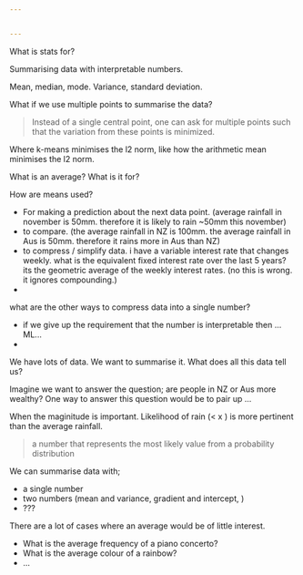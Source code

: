 ```yaml
---


---
```


<!-- the philosophy of statistics -->

What is stats for?

Summarising data with interpretable numbers.

Mean, median, mode.
Variance, standard deviation.


What if we use multiple points to summarise the data?

> Instead of a single central point, one can ask for multiple points such that the variation from these points is minimized.

Where k-means minimises the l2 norm, like how the arithmetic mean minimises the l2 norm.



<aside>

What is an average? What is it for?

How are means used?
- For making a prediction about the next data point. (average rainfall in november is 50mm. therefore it is likely to rain ~50mm this november)
- to compare. (the average rainfall in NZ is 100mm. the average rainfall in Aus is 50mm. therefore it rains more in Aus than NZ)
- to compress / simplify data. i have a variable interest rate that changes weekly. what is the equivalent fixed interest rate over the last 5 years? its the geometric average of the weekly interest rates. (no this is wrong. it ignores compounding.)
- 

what are the other ways to compress data into a single number?
- if we give up the requirement that the number is interpretable then ... ML...
- 

We have lots of data. We want to summarise it.
What does all this data tell us?

Imagine we want to answer the question; are people in NZ or Aus more wealthy?
One way to answer this question would be to pair up ...

When the maginitude is important.
Likelihood of rain (\< x ) is more pertinent than the average rainfall.

> a number that represents the most likely value from a probability distribution

We can summarise data with;
- a single number
- two numbers (mean and variance, gradient and intercept, )
- ???


There are a lot of cases where an average would be of little interest.
- What is the average frequency of a piano concerto?
- What is the average colour of a rainbow?
- ...


</aside>
